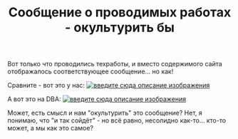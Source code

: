 ﻿---
title: "Сообщение о проводимых работах - окультурить бы"
se.owner.user_id: 229437
se.owner.display_name: "Akina"
se.owner.link: "https://ru.meta.stackoverflow.com/users/229437/akina"
se.link: "https://ru.meta.stackoverflow.com/questions/11926/%d0%a1%d0%be%d0%be%d0%b1%d1%89%d0%b5%d0%bd%d0%b8%d0%b5-%d0%be-%d0%bf%d1%80%d0%be%d0%b2%d0%be%d0%b4%d0%b8%d0%bc%d1%8b%d1%85-%d1%80%d0%b0%d0%b1%d0%be%d1%82%d0%b0%d1%85-%d0%be%d0%ba%d1%83%d0%bb%d1%8c%d1%82%d1%83%d1%80%d0%b8%d1%82%d1%8c-%d0%b1%d1%8b"
se.question_id: 11926
se.post_type: question
---
<p>Вот только что проводились техработы, и вместо содержимого сайта отображалось соответствующее сообщение... но как!</p>
<p>Сравните - вот это у нас:
<a href="https://i.stack.imgur.com/p1tl1.png" rel="nofollow noreferrer"><img src="https://i.stack.imgur.com/p1tl1.png" alt="введите сюда описание изображения" /></a></p>
<p>А вот это на DBA:
<a href="https://i.stack.imgur.com/H8Lw4.png" rel="nofollow noreferrer"><img src="https://i.stack.imgur.com/H8Lw4.png" alt="введите сюда описание изображения" /></a></p>
<p>Может, есть смысл и нам &quot;окультурить&quot; это сообщение? Нет, я понимаю, что &quot;и так сойдёт&quot; - но всё равно, несолидно как-то... кто-то может, а мы как это самое?</p>
